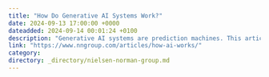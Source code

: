 ```yaml
---
title: "How Do Generative AI Systems Work?"
date: 2024-09-13 17:00:00 +0000
dateadded: 2024-09-14 00:01:24 +0100
description: "Generative AI systems are prediction machines. This article breaks down neural networks and LLMs in nontechnical language."
link: "https://www.nngroup.com/articles/how-ai-works/"
category:
directory: _directory/nielsen-norman-group.md
---
```

